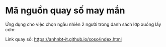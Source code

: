 # Mã nguồn quay số may mắn
Ứng dụng cho việc chọn ngẫu nhiên 2 người trong danh sách lớp xuống lấy cơm:

Link quay số: https://anhnbt-it.github.io/xoso/index.html
